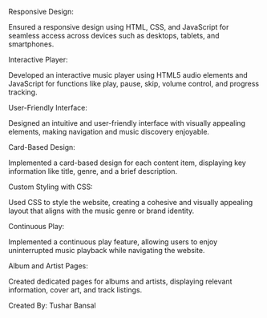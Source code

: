 Responsive Design:

Ensured a responsive design using HTML, CSS, and JavaScript for seamless access across devices such as desktops, tablets, and smartphones.

Interactive Player:

Developed an interactive music player using HTML5 audio elements and JavaScript for functions like play, pause, skip, volume control, and progress tracking.

User-Friendly Interface:

Designed an intuitive and user-friendly interface with visually appealing elements, making navigation and music discovery enjoyable.

Card-Based Design:

Implemented a card-based design for each content item, displaying key information like title, genre, and a brief description.

Custom Styling with CSS:

Used CSS to style the website, creating a cohesive and visually appealing layout that aligns with the music genre or brand identity.

Continuous Play:

Implemented a continuous play feature, allowing users to enjoy uninterrupted music playback while navigating the website.

Album and Artist Pages:

Created dedicated pages for albums and artists, displaying relevant information, cover art, and track listings.

Created By:
Tushar Bansal
